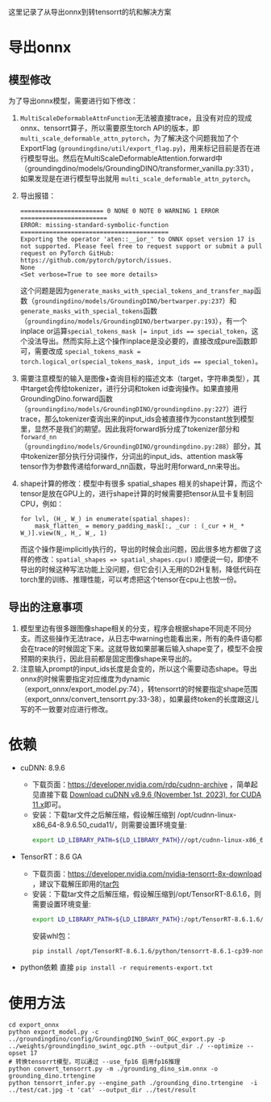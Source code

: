 这里记录了从导出onnx到转tensorrt的坑和解决方案
# 导出onnx
## 模型修改
为了导出onnx模型，需要进行如下修改：
1. `MultiScaleDeformableAttnFunction`无法被直接trace，且没有对应的现成onnx、tensorrt算子，所以需要原生torch API的版本，即`multi_scale_deformable_attn_pytorch`，为了解决这个问题我加了个ExportFlag (`groundingdino/util/export_flag.py`)，用来标记目前是否在进行模型导出。然后在MultiScaleDeformableAttention.forward中（groundingdino/models/GroundingDINO/transformer_vanilla.py:331），如果发现是在进行模型导出就用 `multi_scale_deformable_attn_pytorch`。

2. 导出报错：
    ```
    ======================= 0 NONE 0 NOTE 0 WARNING 1 ERROR ========================
    ERROR: missing-standard-symbolic-function
    =========================================
    Exporting the operator 'aten::__ior_' to ONNX opset version 17 is not supported. Please feel free to request support or submit a pull request on PyTorch GitHub: https://github.com/pytorch/pytorch/issues.
    None
    <Set verbose=True to see more details>
    ```
    这个问题是因为`generate_masks_with_special_tokens_and_transfer_map`函数（`groundingdino/models/GroundingDINO/bertwarper.py:237`）和`generate_masks_with_special_tokens`函数（`groundingdino/models/GroundingDINO/bertwarper.py:193`），有一个inplace or运算`special_tokens_mask |= input_ids == special_token`，这个没法导出。然而实际上这个操作inplace是没必要的，直接改成pure函数即可，需要改成 `special_tokens_mask = torch.logical_or(special_tokens_mask, input_ids == special_token)`。

3. 需要注意模型的输入是图像+查询目标的描述文本（target，字符串类型），其中target会传给tokenizer，进行分词和token id查询操作。如果直接用GroundingDino.forward函数（`groundingdino/models/GroundingDINO/groundingdino.py:227`）进行trace，那么tokenizer查询出来的input_ids会被直接作为constant放到模型里，显然不是我们的期望。因此我将forward拆分成了tokenizer部分和`forward_nn`（`groundingdino/models/GroundingDINO/groundingdino.py:288`）部分，其中tokenizer部分执行分词操作，分词出的input_ids、attention mask等tensor作为参数传递给forward_nn函数，导出时用forward_nn来导出。

4. shape计算的修改：模型中有很多 spatial_shapes 相关的shape计算，而这个tensor是放在GPU上的，进行shape计算的时候需要把tensor从显卡复制回CPU，例如：
    ```
    for lvl, (H_, W_) in enumerate(spatial_shapes):
        mask_flatten_ = memory_padding_mask[:, _cur : (_cur + H_ * W_)].view(N_, H_, W_, 1)
    ```
    而这个操作是implicitly执行的，导出的时候会出问题，因此很多地方都做了这样的修改：`spatial_shapes => spatial_shapes.cpu()`
    顺便说一句，即使不导出的时候这种写法功能上没问题，但它会引入无用的D2H复制，降低代码在torch里的训练、推理性能，可以考虑把这个tensor在cpu上也放一份。

## 导出的注意事项
1. 模型里边有很多跟图像shape相关的分支，程序会根据shape不同走不同分支。而这些操作无法trace，从日志中warning也能看出来，所有的条件语句都会在trace的时候固定下来。这就导致如果部署后输入shape变了，模型不会按预期的来执行，因此目前都是固定图像shape来导出的。
2. 注意输入prompt的input_ids长度是会变的，所以这个需要动态shape。导出onnx的时候需要指定对应维度为dynamic（export_onnx/export_model.py:74），转tensorrt的时候要指定shape范围（export_onnx/convert_tensorrt.py:33-38），如果最终token的长度跟这儿写的不一致要对应进行修改。

# 依赖
- cuDNN: 8.9.6
  - 下载页面：https://developer.nvidia.com/rdp/cudnn-archive ，简单起见直接下载 [Download cuDNN v8.9.6 (November 1st, 2023), for CUDA 11.x](https://developer.nvidia.com/downloads/compute/cudnn/secure/8.9.6/local_installers/11.x/cudnn-linux-x86_64-8.9.6.50_cuda11-archive.tar.xz/)即可。
  - 安装：下载tar文件之后解压缩，假设解压缩到 /opt/cudnn-linux-x86_64-8.9.6.50_cuda11/，则需要设置环境变量:
    ```bash
    export LD_LIBRARY_PATH=${LD_LIBRARY_PATH}//opt/cudnn-linux-x86_64-8.9.6.50_cuda11/lib
    ```

- TensorRT：8.6 GA
  - 下载页面：https://developer.nvidia.com/nvidia-tensorrt-8x-download ，建议下载解压即用的[tar包](https://developer.nvidia.com/downloads/compute/machine-learning/tensorrt/secure/8.6.1/tars/TensorRT-8.6.1.6.Linux.x86_64-gnu.cuda-11.8.tar.gz)
  - 安装：下载tar文件之后解压缩，假设解压缩到/opt/TensorRT-8.6.1.6，则需要设置环境变量:
    ```bash
    export LD_LIBRARY_PATH=${LD_LIBRARY_PATH}:/opt/TensorRT-8.6.1.6/lib
    ```
    安装whl包：
    ```bash
    pip install /opt/TensorRT-8.6.1.6/python/tensorrt-8.6.1-cp39-none-linux_x86_64.whl
    ```
- python依赖
  直接 `pip install -r requirements-export.txt`

# 使用方法
```
cd export_onnx
python export_model.py -c ../groundingdino/config/GroundingDINO_SwinT_OGC_export.py -p ../weights/groundingdino_swint_ogc.pth --output_dir ./ --optimize --opset 17
# 转换tensorrt模型，可以通过 --use_fp16 启用fp16推理
python convert_tensorrt.py -m ./grounding_dino_sim.onnx -o grounding_dino.trtengine
python tensorrt_infer.py --engine_path ./grounding_dino.trtengine  -i ../test/cat.jpg -t 'cat' --output_dir ../test/result
```

